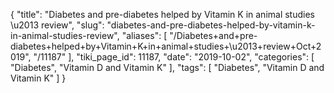 {
    "title": "Diabetes and pre-diabetes helped by Vitamin K in animal studies \u2013 review",
    "slug": "diabetes-and-pre-diabetes-helped-by-vitamin-k-in-animal-studies-review",
    "aliases": [
        "/Diabetes+and+pre-diabetes+helped+by+Vitamin+K+in+animal+studies+\u2013+review+Oct+2019",
        "/11187"
    ],
    "tiki_page_id": 11187,
    "date": "2019-10-02",
    "categories": [
        "Diabetes",
        "Vitamin D and Vitamin K"
    ],
    "tags": [
        "Diabetes",
        "Vitamin D and Vitamin K"
    ]
}